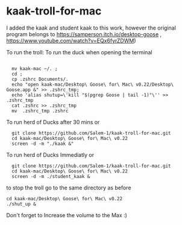 # kaak-troll-for-mac
I added the kaak and student kaak to this work, however the original program belongs to https://samperson.itch.io/desktop-goose , https://www.youtube.com/watch?v=EQx6fyrZDWM)

To run the troll:
To run the duck when opening the terminal
```
  
  mv kaak-mac ~/. ;
  cd ;
  cp .zshrc Documents/.
  echo "open kaak-mac/Desktop\ Goose\ for\ Mac\ v0.22/Desktop\ Goose.app &" >> .zshrc_tmp;
  echo 'alias shutup=\'kill "$(pgrep Goose | tail -1)"\'' >> .zshrc_tmp
  cat .zshrc >> .zshrc_tmp
  mv  .zshrc_tmp .zshrc
```

To run herd of Ducks after 30 mins
or
```
  git clone https://github.com/Salem-1/kaak-troll-for-mac.git
  cd kaak-mac/Desktop\ Goose\ for\ Mac\ v0.22
  screen -d -m "./kaak &"
```

To run herd of Ducks Immediatly
or

```
  git clone https://github.com/Salem-1/kaak-troll-for-mac.git
  cd kaak-mac/Desktop\ Goose\ for\ Mac\ v0.22
  screen -d -m ./student_kaak &
```
to stop the troll go to the same directory as before
  ```
  cd kaak-mac/Desktop\ Goose\ for\ Mac\ v0.22
  ./shut_up &
```

Don't forget to Increase the volume to the Max :)
